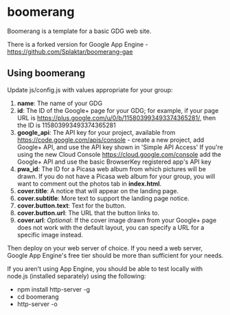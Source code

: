 boomerang
=========
Boomerang is a template for a basic GDG web site.

There is a forked version for Google App Engine - https://github.com/Splaktar/boomerang-gae

Using boomerang
---------------
Update js/config.js with values appropriate for your group:

1. **name**: The name of your GDG
2. **id**: The ID of the Google+ page for your GDG; for example, if your page
   URL is https://plus.google.com/u/0/b/115803993493374365281/, then the ID
   is 115803993493374365281
3. **google_api**: The API key for your project, available from
   https://code.google.com/apis/console - create a new project, add Google+ API,
   and use the API key shown in 'Simple API Access'
   If you're using the new Cloud Console https://cloud.google.com/console
   add the Google+ API and use the basic BrowserKey registered app's API key
4. **pwa_id**: The ID for a Picasa web album from which pictures will be
   drawn. If you do not have a Picasa web album for your group, you will want
   to comment out the photos tab in **index.html**.
5. **cover.title**: A notice that will appear on the landing page.
6. **cover.subtitle**: More text to support the landing page notice.
7. **cover.button.text**: Text for the button.
8. **cover.button.url**: The URL that the button links to.
9. **cover.url**: _Optional_: If the cover image drawn from your Google+ page
   does not work with the default layout, you can specify a URL for a specific
   image instead.

Then deploy on your web server of choice. If you need a web server, Google App
Engine's free tier should be more than sufficient for your needs.

If you aren't using App Engine, you should be able to test locally with
node.js (installed separately) using the following:
* npm install http-server -g
* cd boomerang
* http-server -o